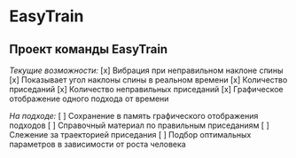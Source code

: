 # EasyTrain
## Проект команды EasyTrain

*Текущие возможности:*
[x] Вибрация при неправильном наклоне спины
[x] Показывает угол наклоны спины в реальном времени
[x] Количество приседаний
[x] Количество неправильных приседаний
[x] Графическое отображение одного подхода от времени

*На подходе:*
[ ] Сохранение в память графического отображения подходов
[ ] Справочный материал по правильным приседаниям
[ ] Слежение за траекторией приседания
[ ] Подбор оптимальных параметров в зависимости от роста человека

